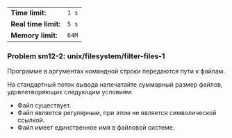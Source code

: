 |                      |       |
|----------------------|-------|
| **Time limit:**      | `1 s` |
| **Real time limit:** | `5 s` |
| **Memory limit:**    | `64M` |


### Problem sm12-2: unix/filesystem/filter-files-1

Программе в аргументах командной строки передаются пути к файлам.

На стандартный поток вывода напечатайте суммарный размер файлов,
удовлетворяющих следующим условиям:

  * Файл существует.
  * Файл является регулярным, при этом не является символической ссылкой.
  * Файл имеет единственное имя в файловой системе.


